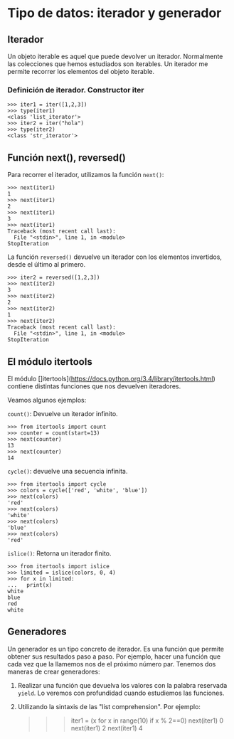 # Tipo de datos: iterador y generador

## Iterador

Un objeto iterable es aquel que puede devolver un iterador. Normalmente las colecciones que hemos estudiados son iterables. Un iterador me permite recorrer los elementos del objeto iterable.

### Definición de iterador. Constructor iter

	>>> iter1 = iter([1,2,3])
	>>> type(iter1)
	<class 'list_iterator'>
	>>> iter2 = iter("hola")
	>>> type(iter2)
	<class 'str_iterator'>

## Función next(), reversed()

Para recorrer el iterador, utilizamos la función `next()`:

	>>> next(iter1)
	1
	>>> next(iter1)
	2
	>>> next(iter1)
	3
	>>> next(iter1)
	Traceback (most recent call last):
	  File "<stdin>", line 1, in <module>
	StopIteration

La función `reversed()` devuelve un iterador con los elementos invertidos, desde el último al primero.

	>>> iter2 = reversed([1,2,3])
	>>> next(iter2)
	3
	>>> next(iter2)
	2
	>>> next(iter2)
	1
	>>> next(iter2)
	Traceback (most recent call last):
	  File "<stdin>", line 1, in <module>
	StopIteration	

## El módulo itertools

El módulo []itertools](https://docs.python.org/3.4/library/itertools.html) contiene distintas funciones que nos devuelven iteradores.

Veamos algunos ejemplos:

`count()`: Devuelve un iterador infinito.

	>>> from itertools import count
	>>> counter = count(start=13)
	>>> next(counter)
	13
	>>> next(counter)
	14

`cycle()`: devuelve una secuencia infinita.

	>>> from itertools import cycle
	>>> colors = cycle(['red', 'white', 'blue'])
	>>> next(colors)
	'red'
	>>> next(colors)
	'white'
	>>> next(colors)
	'blue'
	>>> next(colors)
	'red'

`islice()`: Retorna un iterador finito.

	>>> from itertools import islice
	>>> limited = islice(colors, 0, 4) 
	>>> for x in limited: 
	...   print(x) 
	white
	blue
	red
	white

## Generadores

Un generador es un tipo concreto de iterador. Es una función que permite obtener sus resultados paso a paso. Por ejemplo, hacer una función que cada vez que la llamemos nos de el próximo número par. Tenemos dos maneras de crear generadores:

1. Realizar una función que devuelva los valores con la palabra reservada `yield`. Lo veremos con profundidad cuando estudiemos las funciones.
2. Utilizando la sintaxis de las "list comprehension". Por ejemplo:

	>>> iter1 = (x for x in range(10) if x % 2==0)
	>>> next(iter1)
	0
	>>> next(iter1)
	2
	>>> next(iter1)
	4
